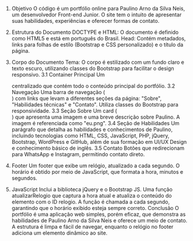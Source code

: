 1. Objetivo
O código é um portfólio online para Paulino Arno da Silva Neis, um desenvolvedor Front-end Junior. O site tem o intuito de apresentar suas habilidades, experiências e oferecer formas de contato.

2. Estrutura do Documento
DOCTYPE e HTML: O documento é definido como HTML5 e está em português do Brasil.
Head: Contém metadados, links para folhas de estilo (Bootstrap e CSS personalizado) e o título da página.
3. Corpo do Documento
Tema: O corpo é estilizado com um fundo claro e texto escuro, utilizando classes do Bootstrap para facilitar o design responsivo.
3.1 Container Principal
Um <div> centralizado que contém todo o conteúdo principal do portfólio.
3.2 Navegação
Uma barra de navegação (<nav>) com links que levam a diferentes seções da página: "Sobre", "Habilidades técnicas" e "Contato". Utiliza classes do Bootstrap para responsividade.
3.3 Seção Sobre
Um card (<div class="card">) que apresenta uma imagem e uma breve descrição sobre Paulino. A imagem é referenciada como "eu.png".
3.4 Seção de Habilidades
Um parágrafo que detalha as habilidades e conhecimentos de Paulino, incluindo tecnologias como HTML, CSS, JavaScript, PHP, jQuery, Bootstrap, WordPress e GitHub, além de sua formação em UI/UX Design e conhecimento básico de inglês.
3.5 Contato
Botões que redirecionam para WhatsApp e Instagram, permitindo contato direto.
4. Footer
Um footer que exibe um relógio, atualizado a cada segundo. O horário é obtido por meio de JavaScript, que formata a hora, minutos e segundos.
5. JavaScript
Inclui a biblioteca jQuery e o Bootstrap JS.
Uma função atualizarRelogio que captura a hora atual e atualiza o conteúdo do elemento com o ID relogio. A função é chamada a cada segundo, garantindo que o horário exibido esteja sempre correto.
Conclusão
O portfólio é uma aplicação web simples, porém eficaz, que demonstra as habilidades de Paulino Arno da Silva Neis e oferece um meio de contato. A estrutura é limpa e fácil de navegar, enquanto o relógio no footer adiciona um elemento dinâmico ao site.
